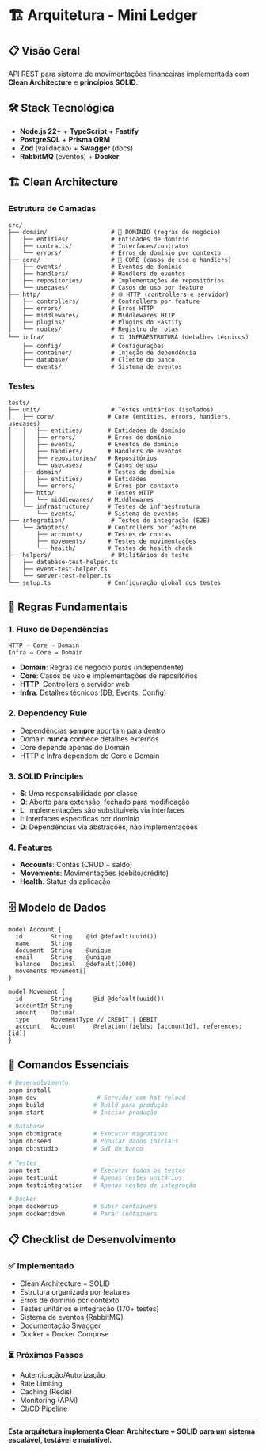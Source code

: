 # 🏗️ Arquitetura - Mini Ledger

## 📋 Visão Geral

API REST para sistema de movimentações financeiras implementada com **Clean Architecture** e **princípios SOLID**.

## 🛠️ Stack Tecnológica

- **Node.js 22+** + **TypeScript** + **Fastify**
- **PostgreSQL** + **Prisma ORM**
- **Zod** (validação) + **Swagger** (docs)
- **RabbitMQ** (eventos) + **Docker**

## 🏗️ Clean Architecture

### Estrutura de Camadas

```
src/
├── domain/                  # 🎯 DOMÍNIO (regras de negócio)
│   ├── entities/            # Entidades de domínio
│   ├── contracts/           # Interfaces/contratos
│   └── errors/              # Erros de domínio por contexto
├── core/                    # 🔧 CORE (casos de uso e handlers)
│   ├── events/              # Eventos de domínio
│   ├── handlers/            # Handlers de eventos
│   ├── repositories/        # Implementações de repositórios
│   └── usecases/            # Casos de uso por feature
├── http/                    # 🌐 HTTP (controllers e servidor)
│   ├── controllers/         # Controllers por feature
│   ├── errors/              # Erros HTTP
│   ├── middlewares/         # Middlewares HTTP
│   ├── plugins/             # Plugins do Fastify
│   └── routes/              # Registro de rotas
└── infra/                   # 🏗️ INFRAESTRUTURA (detalhes técnicos)
    ├── config/              # Configurações
    ├── container/           # Injeção de dependência
    ├── database/            # Cliente do banco
    └── events/              # Sistema de eventos
```

### Testes

```
tests/
├── unit/                    # Testes unitários (isolados)
│   ├── core/               # Core (entities, errors, handlers, usecases)
│   │   ├── entities/       # Entidades de domínio
│   │   ├── errors/         # Erros de domínio
│   │   ├── events/         # Eventos de domínio
│   │   ├── handlers/       # Handlers de eventos
│   │   ├── repositories/   # Repositórios
│   │   └── usecases/       # Casos de uso
│   ├── domain/             # Testes de domínio
│   │   ├── entities/       # Entidades
│   │   └── errors/         # Erros por contexto
│   ├── http/               # Testes HTTP
│   │   └── middlewares/    # Middlewares
│   └── infrastructure/     # Testes de infraestrutura
│       └── events/         # Sistema de eventos
├── integration/             # Testes de integração (E2E)
│   └── adapters/           # Controllers por feature
│       ├── accounts/       # Testes de contas
│       ├── movements/      # Testes de movimentações
│       └── health/         # Testes de health check
├── helpers/                 # Utilitários de teste
│   ├── database-test-helper.ts
│   ├── event-test-helper.ts
│   └── server-test-helper.ts
└── setup.ts                # Configuração global dos testes
```

## 🎯 Regras Fundamentais

### 1. Fluxo de Dependências

```
HTTP → Core → Domain
Infra → Core → Domain
```

- **Domain**: Regras de negócio puras (independente)
- **Core**: Casos de uso e implementações de repositórios
- **HTTP**: Controllers e servidor web
- **Infra**: Detalhes técnicos (DB, Events, Config)

### 2. Dependency Rule

- Dependências **sempre** apontam para dentro
- Domain **nunca** conhece detalhes externos
- Core depende apenas do Domain
- HTTP e Infra dependem do Core e Domain

### 3. SOLID Principles

- **S**: Uma responsabilidade por classe
- **O**: Aberto para extensão, fechado para modificação
- **L**: Implementações são substituíveis via interfaces
- **I**: Interfaces específicas por domínio
- **D**: Dependências via abstrações, não implementações

### 4. Features

- **Accounts**: Contas (CRUD + saldo)
- **Movements**: Movimentações (débito/crédito)
- **Health**: Status da aplicação

## 🗄️ Modelo de Dados

```prisma
model Account {
  id        String    @id @default(uuid())
  name      String
  document  String    @unique
  email     String    @unique
  balance   Decimal   @default(1000)
  movements Movement[]
}

model Movement {
  id        String      @id @default(uuid())
  accountId String
  amount    Decimal
  type      MovementType // CREDIT | DEBIT
  account   Account     @relation(fields: [accountId], references: [id])
}
```

## 🚀 Comandos Essenciais

```bash
# Desenvolvimento
pnpm install
pnpm dev                 # Servidor com hot reload
pnpm build              # Build para produção
pnpm start              # Iniciar produção

# Database
pnpm db:migrate         # Executar migrations
pnpm db:seed            # Popular dados iniciais
pnpm db:studio          # GUI do banco

# Testes
pnpm test               # Executar todos os testes
pnpm test:unit          # Apenas testes unitários
pnpm test:integration   # Apenas testes de integração

# Docker
pnpm docker:up          # Subir containers
pnpm docker:down        # Parar containers
```

## 📋 Checklist de Desenvolvimento

### ✅ Implementado

- Clean Architecture + SOLID
- Estrutura organizada por features
- Erros de domínio por contexto
- Testes unitários e integração (170+ testes)
- Sistema de eventos (RabbitMQ)
- Documentação Swagger
- Docker + Docker Compose

### ⏳ Próximos Passos

- Autenticação/Autorização
- Rate Limiting
- Caching (Redis)
- Monitoring (APM)
- CI/CD Pipeline

---

**Esta arquitetura implementa Clean Architecture + SOLID para um sistema escalável, testável e maintível.**
